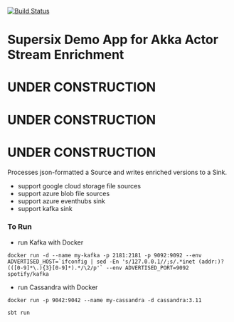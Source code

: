 [![Build Status](https://travis-ci.org/navicore/supersix-akka.svg?branch=master)](https://travis-ci.org/navicore/supersix-akka)

Supersix Demo App for Akka Actor Stream Enrichment
===

# UNDER CONSTRUCTION

# UNDER CONSTRUCTION

# UNDER CONSTRUCTION

Processes json-formatted a Source and writes enriched versions to a Sink.

* support google cloud storage file sources
* support azure blob file sources
* support azure eventhubs sink
* support kafka sink

### To Run

* run Kafka with Docker
```
docker run -d --name my-kafka -p 2181:2181 -p 9092:9092 --env ADVERTISED_HOST=`ifconfig | sed -En 's/127.0.0.1//;s/.*inet (addr:)?(([0-9]*\.){3}[0-9]*).*/\2/p'` --env ADVERTISED_PORT=9092 spotify/kafka
```

* run Cassandra with Docker
```
docker run -p 9042:9042 --name my-cassandra -d cassandra:3.11
```

`sbt run`

